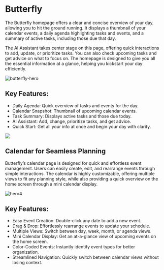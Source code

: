 # Butterfly

The Butterfly homepage offers a clear and concise overview of your day, allowing you to hit the ground running. It displays a thumbnail of your calendar events, a daily agenda highlighting tasks and events, and a summary of active tasks, including those due that day.

The AI Assistant takes center stage on this page, offering quick interactions to add, update, or prioritize tasks. You can also check upcoming tasks and get advice on what to focus on. The homepage is designed to give you all the essential information at a glance, helping you kickstart your day efficiently.

![butterfly-hero](https://github.com/user-attachments/assets/6c948d96-8328-4fec-a377-25bb1b37ca28)


## Key Features:

- Daily Agenda: Quick overview of tasks and events for the day.
- Calendar Snapshot: Thumbnail of upcoming calendar events.
- Task Summary: Displays active tasks and those due today.
- AI Assistant: Add, change, prioritize tasks, and get advice.
- Quick Start: Get all your info at once and begin your day with clarity.

<img src="https://github.com/user-attachments/assets/1ef90fd3-2f0e-401d-bce4-1aaf921ca2d6">

## Calendar for Seamless Planning

Butterfly’s calendar page is designed for quick and effortless event management. Users can easily create, edit, and rearrange events through simple interactions. The calendar is highly customizable, offering multiple views to fit any planning style, while also providing a quick overview on the home screen through a mini calendar display.

![hero4](https://github.com/user-attachments/assets/bda6ad97-6a06-4d4c-b7ac-7425e5339386)


## Key Features:

- Easy Event Creation: Double-click any date to add a new event.
- Drag & Drop: Effortlessly rearrange events to update your schedule.
- Multiple Views: Switch between day, week, month, or agenda views.
- Mini Calendar Display: Get an at-a-glance view of upcoming events on the home screen.
- Color-Coded Events: Instantly identify event types for better organization.
- Streamlined Navigation: Quickly switch between calendar views without losing context.
